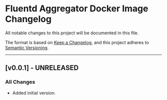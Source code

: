 # Fluentd Aggregator Docker Image Changelog

All notable changes to this project will be documented in this file.

The format is based on [Keep a Changelog](https://keepachangelog.com/en/1.0.0/),
and this project adheres to [Semantic Versioning](https://semver.org/spec/v2.0.0.html).

---

<!-- ## [vX.Y.Z] - UNRELEASED### Highlights
### All Changes
- Added
- Updated
- Changed
- Fixed
- Deprecated
- Removed -->

## [v0.0.1] - UNRELEASED

### All Changes

- Added initial version.
